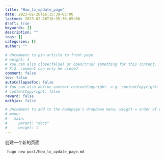 ```yaml
---
title: "How_to_update_page"
date: 2023-02-26T16:35:30-05:00
lastmod: 2023-02-26T16:35:30-05:00
draft: true
keywords: []
description: ""
tags: []
categories: []
author: ""

# Uncomment to pin article to front page
# weight: 1
# You can also close(false) or open(true) something for this content.
# P.S. comment can only be closed
comment: false
toc: false
autoCollapseToc: false
# You can also define another contentCopyright. e.g. contentCopyright: "This is another copyright."
# contentCopyright: false
reward: false
mathjax: false

# Uncomment to add to the homepage's dropdown menu; weight = order of article
# menu:
#   main:
#     parent: "docs"
#     weight: 1
---
```


<!--more-->

创建一个新的页面

```
 hugo new post/how_to_update_page.md 
 
```

